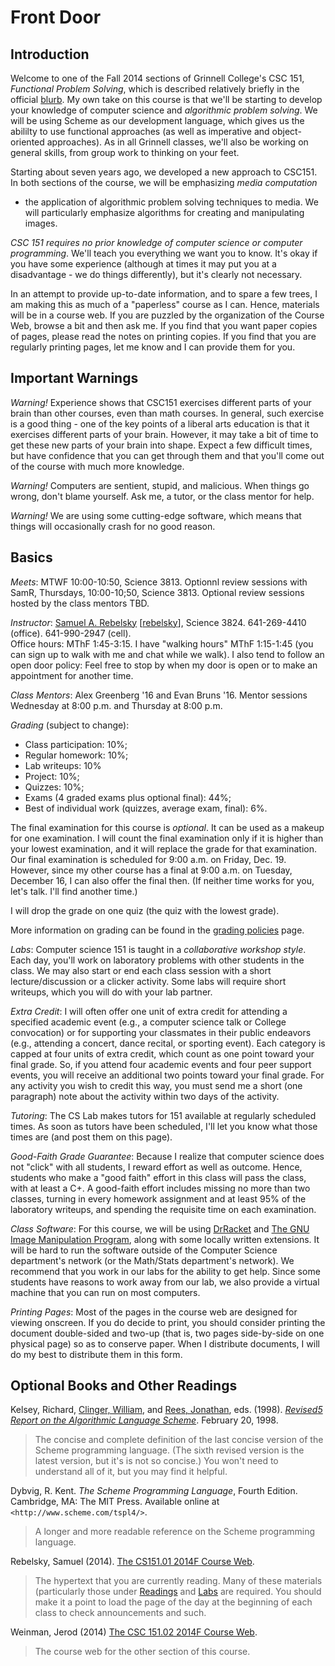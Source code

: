Front Door
==========

Introduction
------------

Welcome to one of the Fall 2014 sections of Grinnell College's CSC
151, *Functional Problem Solving*, which is described relatively briefly
in the official [blurb](../handouts/blurb.html).  My own take on this
course is that we'll be starting to develop your knowledge of computer
science and *algorithmic problem solving*.  We will be using Scheme as
our development language, which gives us the abililty to use functional
approaches (as well as imperative and object-oriented approaches).
As in all Grinnell classes, we'll also be working on general skills,
from group work to thinking on your feet.

Starting about seven years ago, we developed a new approach to CSC151.
In both sections of the course, we will be emphasizing *media computation*
- the application of algorithmic problem solving techniques to media.
We will particularly emphasize algorithms for creating and manipulating
images.

*CSC 151 requires no prior knowledge of computer science or computer
programming*.  We'll teach you everything we want you to know.  It's okay
if you have some experience (although at times it may put you at a
disadvantage - we do things differently), but it's clearly not necessary.

In an attempt to provide up-to-date information, and to spare a few
trees, I am making this as much of a "paperless" course as I can.  Hence,
materials will be in a course web.  If you are puzzled by the organization
of the Course Web, browse a bit and then ask me.  If you find that you
want paper copies of pages, please read the notes on printing copies.
If you find that you are regularly printing pages, let me know and I
can provide them for you.

Important Warnings
------------------

*Warning!*  Experience shows that CSC151 exercises different parts of
your brain than other courses, even than math courses.  In general,
such exercise is a good thing - one of the key points of a liberal arts
education is that it exercises different parts of your brain.  However,
it may take a bit of time to get these new parts of your brain into shape.
Expect a few difficult times, but have confidence that you can get through
them and that you'll come out of the course with much more knowledge.

*Warning!*  Computers are sentient, stupid, and malicious.  When things
go wrong, don't blame yourself.  Ask me, a tutor, or the class mentor
for help.

*Warning!*  We are using some cutting-edge software, which means that
things will occasionally crash for no good reason.

Basics
------

*Meets*: MTWF 10:00-10:50, Science 3813.
Optionnl review sessions with SamR, Thursdays, 10:00-10;50, Science 3813.
Optional review sessions hosted by the class mentors TBD.

*Instructor*: 
[Samuel A. Rebelsky](http://www.cs.grinnell.edu/~rebelsky/)
[[rebelsky](mailto:rebelsky@grinnell.edu)],
Science 3824.  641-269-4410 (office).  641-990-2947 (cell).  
Office hours:  MThF 1:45-3:15.  I have "walking hours" MThF 1:15-1:45 (you can
sign up to walk with me and chat while we walk).
I also tend to follow an open door policy: Feel
free to stop by when my door is open or to make an appointment for
another time.

*Class Mentors*: 
Alex Greenberg '16 and Evan Bruns '16.  Mentor sessions Wednesday at
8:00 p.m. and Thursday at 8:00 p.m.

*Grading* (subject to change):

* Class participation: 10%;
* Regular homework: 10%;
* Lab writeups: 10%
* Project: 10%;
* Quizzes: 10%;
* Exams (4 graded exams plus optional final): 44%;
* Best of individual work (quizzes, average exam, final): 6%.

The final examination for this course is *optional*.
It can be used as a makeup for one examination.  I will count the
final examination only if it is higher than your lowest examination, and
it will replace the grade for that examination.  Our final examination
is scheduled for 9:00 a.m. on Friday, Dec. 19.  However, since my other
course has a final at 9:00 a.m. on Tuesday, December 16, I can also offer
the final then.  (If neither time works for you, let's talk.  I'll find
another time.)

I will drop the grade on one quiz (the quiz with the lowest grade).

More information on grading can be found in the
[grading policies](../handouts/grading.html) page.

*Labs*: 
Computer science 151 is taught in a *collaborative workshop style*.
Each day, you'll work on laboratory problems with other students in
the class.  We may also start or end each class session with a short
lecture/discussion or a clicker activity.  Some labs will require short
writeups, which you will do with your lab partner.

*Extra Credit*:
I will often offer one unit of extra credit for attending a specified
academic event (e.g., a computer science talk or College convocation)
or for supporting your classmates in their public endeavors (e.g.,
attending a concert, dance recital, or sporting event).  Each category
is capped at four units of extra credit, which count as one point
toward your final grade.  So, if you attend four academic events and
four peer support events, you will receive an additional two points
toward your final grade.  For any activity you wish to credit this way,
you must send me a short (one paragraph) note about the activity within
two days of the activity.

*Tutoring*:
The CS Lab makes tutors for 151 available at regularly scheduled times.
As soon as tutors have been scheduled, I'll let you know what those times
are (and post them on this page).

*Good-Faith Grade Guarantee*: 
Because I realize that computer science does not "click" with all
students, I reward effort as well as outcome.  Hence, students who make
a "good faith" effort in this class will pass the class, with at least
a C+.   A good-faith effort includes missing no more than two classes,
turning in every homework assignment and at least 95% of the laboratory
writeups, and spending the requisite time on each examination.

*Class Software*:
For this course, we will be using [DrRacket](http://racket-lang.org) and
[The GNU Image Manipulation Program](http://www.gimp.org), along with
some locally written extensions.  It will be hard to run the software
outside of the Computer Science department's network (or the Math/Stats
department's network).  We recommend that you work in our labs for the
ability to get help.  Since some students have reasons to work away
from our lab, we also provide a virtual machine that you can run on
most computers.

*Printing Pages*:
Most of the pages in the course web are designed for viewing onscreen.
If you do decide to print, you should consider printing the document
double-sided and two-up (that is, two pages side-by-side on one
physical page) so as to conserve paper.  When I distribute documents,
I will do my best to distribute them in this form.

Optional Books and Other Readings
---------------------------------

Kelsey, Richard, [Clinger, William](http://www.ccs.neu.edu/home/will/),
and [Rees, Jonathan](http://mumble.net/jar/), eds. (1998).
[*Revised<superscript>5</superscript> Report on the Algorithmic Language
Scheme*](http://www.cs.grinnell.edu/courses/Scheme/r5rs-html/r5rs_toc.html).
February 20, 1998.

> The concise and complete definition of the last concise version of the
Scheme programming language.  (The sixth revised version is the latest
version, but it's is not so concise.)  You won't need to understand all
of it, but you may find it helpful.

Dybvig, R. Kent.  *The Scheme Programming Language*, Fourth
Edition.  Cambridge, MA: The MIT Press.  Available online at
`<http://www.scheme.com/tspl4/>`.  

> A longer and more readable reference on the Scheme programming language.

Rebelsky, Samuel (2014).
[The CS151.01 2014F Course Web](index.html).

> The hypertext that you are currently reading.  Many of these materials
(particularly those under [Readings](../readings/) and [Labs](../labs/)
are required.  You should make it a point to load the page of the day
at the beginning of each class to check announcements and such.

Weinman, Jerod (2014)
[The CSC 151.02 2014F Course Web](http://www.cs.grinnell.edu/~weinman/courses/CSC151/2014F/).

> The course web for the other section of this course.  

